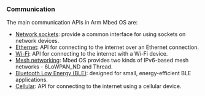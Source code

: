 ### Communication

The main communication APIs in Arm Mbed OS are:

* [Network sockets](network_sockets.md): provide a common interface for using sockets on network devices.
* [Ethernet](ethernet.md): API for connecting to the internet over an Ethernet connection.
* [Wi-Fi](wifi.md): API for connecting to the internet with a Wi-Fi device.
* [Mesh networking](mesh.md): Mbed OS provides two kinds of IPv6-based mesh networks - 6LoWPAN_ND and Thread.
* [Bluetooth Low Energy (BLE)](ble.md): designed for small, energy-efficient BLE applications.
* [Cellular](cellular.md): API for connecting to the internet using a cellular device.
